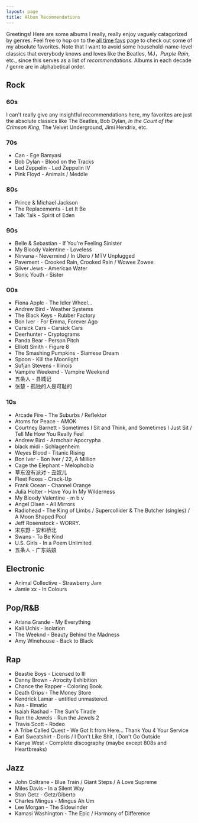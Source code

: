```yaml
---
layout: page
title: Album Recommendations
---
```


Greetings! Here are some albums I really, really enjoy vaguely catagorized by genres. Feel free to hop on to the [all time favs](fav_albums) page to check out some of my absolute favorites. Note that I want to avoid some household-name-level classics that everybody knows and loves like the Beatles, MJ，*Purple Rain*, etc., since this serves as a list of *recommendations*. Albums in each decade / genre are in alphabetical order.

## Rock

### 60s
I can't really give any insightful recommendations here, my favorites are just the absolute classics like The Beatles, Bob Dylan, *In the Court of the Crimson King*, The Velvet Underground, Jimi Hendrix, etc.

### 70s
- Can - Ege Bamyasi
- Bob Dylan - Blood on the Tracks
- Led Zeppelin - Led Zeppelin IV
- Pink Floyd - Animals / Meddle

### 80s
- Prince & Michael Jackson
- The Replacements - Let It Be
- Talk Talk - Spirit of Eden

### 90s
- Belle & Sebastian - If You're Feeling Sinister
- My Bloody Valentine - Loveless
- Nirvana - Nevermind / In Utero / MTV Unplugged
- Pavement - Crooked Rain, Crooked Rain / Wowee Zowee
- Silver Jews - American Water
- Sonic Youth - Sister

### 00s
- Fiona Apple - The Idler Wheel...
- Andrew Bird - Weather Systems
- The Black Keys - Rubber Factory
- Bon Iver - For Emma, Forever Ago
- Carsick Cars - Carsick Cars
- Deerhunter - Cryptograms
- Panda Bear - Person Pitch
- Elliott Smith - Figure 8
- The Smashing Pumpkins - Siamese Dream
- Spoon - Kill the Moonlight
- Sufjan Stevens - Illinois
- Vampire Weekend - Vampire Weekend
- 五条人 - 县城记
- 张楚 - 孤独的人是可耻的

### 10s
- Arcade Fire - The Suburbs / Reflektor
- Atoms for Peace - AMOK
- Courtney Barnett - Sometimes I Sit and Think, and Sometimes I Just Sit / Tell Me How You Really Feel
- Andrew Bird - Armchair Apocrypha
- black midi - Schlagenheim
- Weyes Blood - Titanic Rising
- Bon Iver - Bon Iver / 22, A Million
- Cage the Elephant - Melophobia
- 草东没有派对 - 丑奴儿
- Fleet Foxes - Crack-Up
- Frank Ocean - Channel Orange
- Julia Holter - Have You In My Wilderness
- My Bloody Valentine - m b v
- Angel Olsen - All Mirrors
- Radiohead - The King of Limbs / Supercollider & The Butcher (singles) / A Moon Shaped Pool
- Jeff Rosenstock - WORRY.
- 宋东野 - 安和桥北
- Swans - To Be Kind
- U.S. Girls - In a Poem Unlimited
- 五条人 - 广东姑娘

## Electronic
- Animal Collective - Strawberry Jam
- Jamie xx - In Colours

## Pop/R&B
- Ariana Grande - My Everything
- Kali Uchis - Isolation
- The Weeknd - Beauty Behind the Madness
- Amy Winehouse - Back to Black

## Rap
- Beastie Boys - Licensed to Ill
- Danny Brown - Atrocity Exhibition
- Chance the Rapper - Coloring Book
- Death Grips - The Money Store
- Kendrick Lamar - untitled unmastered.
- Nas - Illmatic
- Isaiah Rashad - The Sun's Tirade
- Run the Jewels - Run the Jewels 2
- Travis Scott - Rodeo
- A Tribe Called Quest - We Got It from Here... Thank You 4 Your Service
- Earl Sweatshirt - Doris / I Don't Like Shit, I Don't Go Outside
- Kanye West - Complete discography (maybe except 808s and Heartbreaks)

## Jazz
- John Coltrane - Blue Train / Giant Steps / A Love Supreme
- Miles Davis - In a Silent Way
- Stan Getz - Getz/Giberto
- Charles Mingus - Mingus Ah Um
- Lee Morgan - The Sidewinder
- Kamasi Washington - The Epic / Harmony of Difference